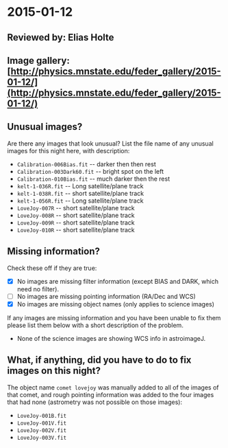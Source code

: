 # 2015-01-12

## Reviewed by:   Elias Holte

## Image gallery: [http://physics.mnstate.edu/feder_gallery/2015-01-12/](http://physics.mnstate.edu/feder_gallery/2015-01-12/)

## Unusual images?

Are there any images that look unusual? List the file name of any unusual images for this night here, with description:

+ `Calibration-006Bias.fit` -- darker then then rest
+ `Calibration-003Dark60.fit` -- bright spot on the left
+ `Calibration-010Bias.fit` -- much darker then the rest
+ `kelt-1-036R.fit` -- Long satellite/plane track
+ `kelt-1-038R.fit` -- short satellite/plane track
+ `kelt-1-056R.fit` -- Long satellite/plane track
+ `LoveJoy-007R` -- short satellite/plane track
+ `LoveJoy-008R` -- short satellite/plane track
+ `LoveJoy-009R` -- short satellite/plane track
+ `LoveJoy-010R` -- short satellite/plane track


## Missing information?

Check these off if they are true:

- [x] No images are missing filter information (except BIAS and DARK, which need no filter).
- [ ] No images are missing pointing information (RA/Dec and WCS)
- [x] No images are missing object names (only applies to science images)

If any images are missing information and you have been unable to fix them please list
them below with a short description of the problem.

+ None of the science images are showing WCS info in astroimageJ.

## What, if anything, did you have to do to fix images on this night?

The object name `comet lovejoy` was manually added to all of the images of that comet, and rough pointing information was added to the four images that had none (astrometry was not possible on those images):

+ `LoveJoy-001B.fit`
+ `LoveJoy-001V.fit`
+ `LoveJoy-002V.fit`
+ `LoveJoy-003V.fit`

